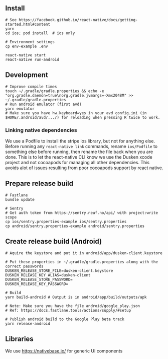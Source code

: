 ## Install
    # See https://facebook.github.io/react-native/docs/getting-started.html#content
    yarn
    cd ios; pod install  # ios only

    # Environment settings
    cp env-example .env

    react-native start
    react-native run-android

## Development
    # Improve compile times
    touch ~/.gradle/gradle.properties && echo -e "org.gradle.daemon=true\norg.gradle.jvmargs=-Xmx2048M" >> ~/.gradle/gradle.properties
    # Run android emulator (first avd)
    yarn emulator
    # Make sure you have hw.keyboard=yes in your avd config.ini (in $HOME/.android/avd/.../) for reloading when pressing R twice to work.

### Linking native dependencies
We use a Podfile to install the stripe ios library, but not for anything else.
Before running any `react-native link` commands, rename `ios/Podfile` to something else before running, then rename the file back when you are done.
This is to let the react-native CLI know we use the Dusken xcode project and not cocoapods for managing all other dependencies.
This avoids alot of issues resulting from poor cocoapods support by react native.

## Prepare release build
    # Fastlane
    bundle update

    # Sentry
    # Get auth token from https://sentry.neuf.no/api/ with project:write scope
    cp ios/sentry.properties-example ios/sentry.properties
    cp android/sentry.properties-example android/sentry.properties

## Create release build (Android)
    # Aquire the keystore and put it in android/app/dusken-client.keystore

    # Put these properties in ~/.gradle/gradle.properties along with the correct passwords
    DUSKEN_RELEASE_STORE_FILE=dusken-client.keystore
    DUSKEN_RELEASE_KEY_ALIAS=dusken-client
    DUSKEN_RELEASE_STORE_PASSWORD=
    DUSKEN_RELEASE_KEY_PASSWORD=

    # Build
    yarn build-android # Output is in android/app/build/outputs/apk

    # Note: Make sure you have the file android/google_play.json
    # Ref: https://docs.fastlane.tools/actions/supply/#setup

    # Publish android build to the Google Play beta track
    yarn release-android

## Libraries

We use https://nativebase.io/ for generic UI components

